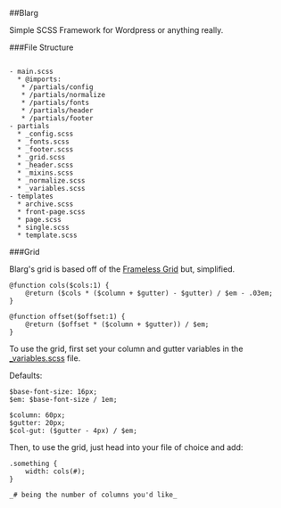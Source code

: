 ##Blarg

Simple SCSS Framework for Wordpress or anything really.

###File Structure
```

- main.scss
  * @imports:
   * /partials/config
   * /partials/normalize
   * /partials/fonts
   * /partials/header
   * /partials/footer
- partials
  * _config.scss
  * _fonts.scss
  * _footer.scss
  * _grid.scss
  * _header.scss
  * _mixins.scss
  * _normalize.scss
  * _variables.scss
- templates
  * archive.scss
  * front-page.scss
  * page.scss
  * single.scss
  * template.scss

```


###Grid

Blarg's grid is based off of the [Frameless Grid](https://github.com/jonikorpi/Frameless/blob/master/frameless.scss "Frameless Grid") but, simplified.
```
@function cols($cols:1) {
	@return ($cols * ($column + $gutter) - $gutter) / $em - .03em;
}

@function offset($offset:1) {
	@return ($offset * ($column + $gutter)) / $em;
}
```
To use the grid, first set your column and gutter variables in the [_variables.scss](https://github.com/ShaneHowell/blarg/blob/master/scss/partials/_variables.scss) file.

Defaults:
```
$base-font-size: 16px;
$em: $base-font-size / 1em;

$column: 60px;
$gutter: 20px;
$col-gut: ($gutter - 4px) / $em;
```

Then, to use the grid, just head into your file of choice and add:
```
.something {
	width: cols(#);
}

_# being the number of columns you'd like_
```

